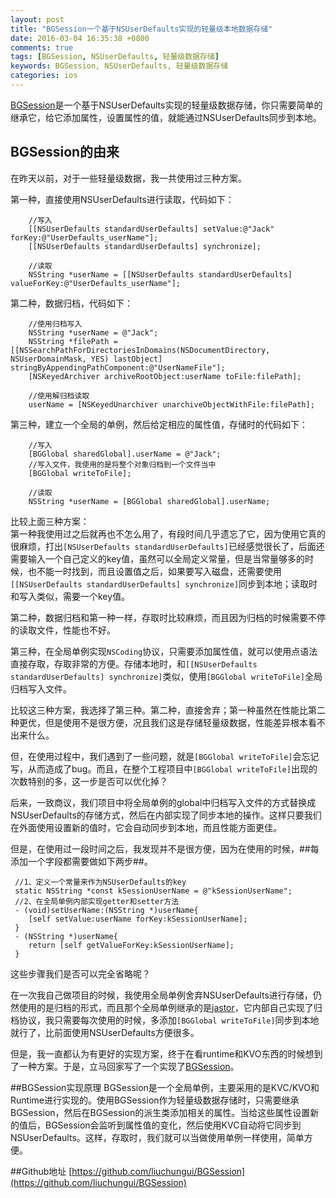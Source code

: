 ```yaml
---
layout: post
title: "BGSession一个基于NSUserDefaults实现的轻量级本地数据存储"
date: 2016-03-04 16:35:38 +0800
comments: true
tags: [BGSession, NSUserDefaults, 轻量级数据存储]
keywords: BGSession, NSUserDefaults, 轻量级数据存储
categories: ios
---
```

[BGSession](https://github.com/liuchungui/BGSession)是一个基于NSUserDefaults实现的轻量级数据存储，你只需要简单的继承它，给它添加属性，设置属性的值，就能通过NSUserDefaults同步到本地。
<!-- more -->

## BGSession的由来
在昨天以前，对于一些轻量级数据，我一共使用过三种方案。

第一种，直接使用NSUserDefaults进行读取，代码如下：

```objc
    //写入
    [[NSUserDefaults standardUserDefaults] setValue:@"Jack" forKey:@"UserDefaults_userName"];
    [[NSUserDefaults standardUserDefaults] synchronize];
    
    //读取
    NSString *userName = [[NSUserDefaults standardUserDefaults] valueForKey:@"UserDefaults_userName"];
```

第二种，数据归档，代码如下：

```
    //使用归档写入
    NSString *userName = @"Jack";
    NSString *filePath = [[NSSearchPathForDirectoriesInDomains(NSDocumentDirectory, NSUserDomainMask, YES) lastObject] stringByAppendingPathComponent:@"UserNameFile"];
    [NSKeyedArchiver archiveRootObject:userName toFile:filePath];
    
    //使用解归档读取
    userName = [NSKeyedUnarchiver unarchiveObjectWithFile:filePath];
```
    
第三种，建立一个全局的单例，然后给定相应的属性值，存储时的代码如下：

```
	//写入
    [BGGlobal sharedGlobal].userName = @"Jack";
    //写入文件，我使用的是将整个对象归档到一个文件当中
    [BGGlobal writeToFile];
    
    //读取
    NSString *userName = [BGGlobal sharedGlobal].userName;
```
    
 比较上面三种方案：    
 第一种我使用过之后就再也不怎么用了，有段时间几乎遗忘了它，因为使用它真的很麻烦，打出`[NSUserDefaults standardUserDefaults]`已经感觉很长了，后面还需要输入一个自己定义的key值，虽然可以全局定义常量，但是当常量够多的时候，也不能一时找到，而且设置值之后，如果要写入磁盘，还需要使用`[[NSUserDefaults standardUserDefaults] synchronize]`同步到本地；读取时和写入类似，需要一个key值。
 
 第二种，数据归档和第一种一样，存取时比较麻烦，而且因为归档的时候需要不停的读取文件，性能也不好。
 
 第三种，在全局单例实现`NSCoding`协议，只需要添加属性值，就可以使用点语法直接存取，存取非常的方便。存储本地时，和`[[NSUserDefaults standardUserDefaults] synchronize]`类似，使用`[BGGlobal writeToFile]`全局归档写入文件。
 
 比较这三种方案，我选择了第三种。第二种，直接舍弃；第一种虽然在性能比第二种更优，但是使用不是很方便，况且我们这是存储轻量级数据，性能差异根本看不出来什么。
 
 但，在使用过程中，我们遇到了一些问题，就是`[BGGlobal writeToFile]`会忘记写，从而造成了bug。而且，在整个工程项目中`[BGGlobal writeToFile]`出现的次数特别的多，这一步是否可以优化掉？
 
 后来，一致商议，我们项目中将全局单例的global中归档写入文件的方式替换成NSUserDefaults的存储方式，然后在内部实现了同步本地的操作。这样只要我们在外面使用设置新的值时，它会自动同步到本地，而且性能方面更佳。
 
 但是，在使用过一段时间之后，我发现并不是很方便，因为在使用的时候，##每添加一个字段都需要做如下两步##。
 
```
 //1、定义一个常量来作为NSUserDefaults的key
 static NSString *const kSessionUserName = @"kSessionUserName";
 //2、在全局单例内部实现getter和setter方法
 - (void)setUserName:(NSString *)userName{
    [self setValue:userName forKey:kSessionUserName];
 }
 - (NSString *)userName{
    return [self getValueForKey:kSessionUserName];
 }
```
 
 这些步骤我们是否可以完全省略呢？    
 
 在一次我自己做项目的时候，我使用全局单例舍弃NSUserDefaults进行存储，仍然使用的是归档的形式，而且那个全局单例继承的是[jastor](https://github.com/elado/jastor)，它内部自己实现了归档协议，我只需要每次使用的时候，多添加`[BGGlobal writeToFile]`同步到本地就行了，比前面使用NSUserDefaults方便很多。
 
 但是，我一直都认为有更好的实现方案，终于在看runtime和KVO东西的时候想到了一种方案。于是，立马回家写了一个实现了[BGSession](https://github.com/liuchungui/BGSession)。
 
##BGSession实现原理
 BGSession是一个全局单例，主要采用的是KVC/KVO和Runtime进行实现的。使用BGSession作为轻量级数据存储时，只需要继承BGSession，然后在BGSession的派生类添加相关的属性。当给这些属性设置新的值后，BGSession会监听到属性值的变化，然后使用KVC自动将它同步到NSUserDefaults。这样，存取时，我们就可以当做使用单例一样使用，简单方便。
 
##Github地址
[https://github.com/liuchungui/BGSession](https://github.com/liuchungui/BGSession)

